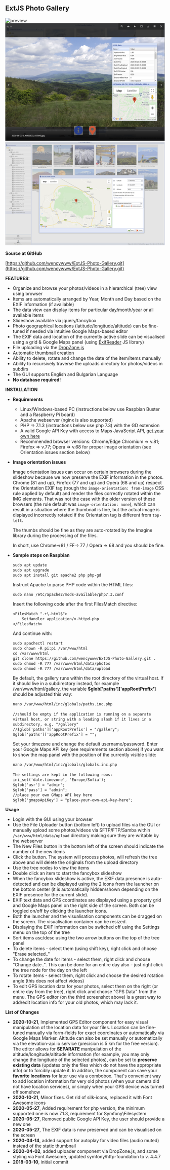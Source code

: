 
ExtJS Photo Gallery
-------------------------------------



![preview](gallery-screenshot.PNG)
![preview](gallery-screenshot-2.PNG)
![preview](gallery-screenshot-3.PNG)

**Source at GitHub**

[https://github.com/wencywww/ExtJS-Photo-Gallery.git](https://github.com/wencywww/ExtJS-Photo-Gallery.git)




**FEATURES:**

  * Organize and browse your photos/videos in a hierarchical (tree) view using browser
  * Items are automatically arranged by Year, Month and Day based on the EXIF information (if available)  
  * The data view can display items for particular day/month/year or all available items
  * Slideshow available via jquery/fancybox
  * Photo geographical locations (latitude/longitude/altitude) can be fine-tuned if needed via intuitive Google Maps-based editor 
  * The EXIF data and location of the currently active slide can be visualised using a grid & Google Maps panel (using [ExifReader](https://github.com/mattiasw/ExifReader) JS library)
  * File uploading via the [DropZone.js](https://www.dropzonejs.com/)
  * Automatic thumbnail creation
  * Ability to delete, rotate and change the date of the item/items manually
  * Ability to recursively traverse the uploads directory for photos/videos in subdirs 
  * The GUI supports English and Bulgarian Language
  * **No database required!**

 
**INSTALLATION**

  * **Requirements**
    * Linux/Windows-based PC (instructions below use Raspbian Buster and a Raspberry Pi board)
    * Apache webserver (nginx is also supported)
    * PHP => 7.1.3 (instructions below use php 7.3) with the GD extension
    * A valid Google API Key with access to Maps JavaScript API, [get your own here](https://developers.google.com/maps/documentation/javascript/get-api-key)
    * Recommended browser versions: Chrome/Edge Chromium => v.81; Firefox => v.77; Opera => v.68 
    for proper image orientation (see Orientation issues section below)
  
  * **Image orientation issues**
        
      Image orientation issues can occur on certain browsers during the slideshow 
      because we now preserve the EXIF information in the photos.
      Chrome (81 and up), Firefox (77 and up) and Opera (68 and up) respect the Orientation EXIF tag 
      (trough the `image-orientation: from-image` CSS rule applied by default) and render the files correctly rotated 
      within the IMG elements. That was not the case with the older version of these browsers 
      (the rule default was `image-orientation: none`), 
      which can result in a 
      situation where the thumbnail is fine, but the actual image is displayed incorrectly rotated 
      if the Orientation tag is different from `top-left`. 
      
      The thumbs should be fine as they are auto-rotated by the Imagine library during the processing of the files.
      
      In short, use Chrome=>81 / FF=> 77 / Opera => 68 and you should be fine. 
  
  * **Sample steps on Raspbian**
  
    ````
    sudo apt update
    sudo apt upgrade
    sudo apt install git apache2 php php-gd
    ````
    
    Instruct Apache to parse PHP code within the HTML files:
    ````
    sudo nano /etc/apache2/mods-available/php7.3.conf
    ````    
    
    Insert the following code after the first FilesMatch directive:
    ````
    <FilesMatch ".+\.html$">
        SetHandler application/x-httpd-php    
    </FilesMatch>
    ````      
    And continue with:
    ````
    sudo apachectl restart
    sudo chown -R pi:pi /var/www/html
    cd /var/www/html
    git clone https://github.com/wencywww/ExtJS-Photo-Gallery.git .
    sudo chmod -R 777 /var/www/html/data/photos
    sudo chmod -R 777 /var/www/html/data/upload
    ````
    
    By default, the gallery runs within the root directory of the virtual host. 
    If it should live in a subdirectory instead, for example /var/www/html/gallery, the variable **$glob['paths']['appRootPrefix']** should be adjusted this way:
    ````
    nano /var/www/html/inc/globals/paths.inc.php
        
    //should be empty if the application is running on a separate virtual host, or string with a leading slash if it lives in a subdirectory, e.g. "/gallery"
    //$glob['paths']['appRootPrefix'] = "/gallery";
    $glob['paths']['appRootPrefix'] = "";
    ````
    
    Set your timezone and change the default username/password. Enter your Google Maps API key (see requirements section above) if you want to show the map panel with the position of the currently visible slide:
    ````
    nano /var/www/html/inc/globals/globals.inc.php
    
    The settings are kept in the following rows:
    ini_set('date.timezone', 'Europe/Sofia');
    $glob['usr'] = "admin";
    $glob['pass'] = "admin";
    //place your own GMaps API key here
    $glob['gmapsApiKey'] = "place-your-own-api-key-here";
    ````


**Usage**

  * Login with the GUI using your browser
  * Use the File Uploader button (bottom left) to upload files via the GUI or manually upload some photos/videos via SFTP/FTP/Samba within `/var/www/html/data/upload` directory making sure they are writable by the webserver
  * The New Files button in the bottom left of the screen should indicate the number of the new items
  * Click the button. The system will process photos, will refresh the tree above and will delete the originals from the upload directory
  * Use the tree nodes to view the items
  * Double click an item to start the fancybox slideshow
  * When the fancybox slideshow is active, the EXIF data presence is auto-detected and can be displayed using the 2 icons from the launcher on the bottom center (it is automatically hidden/shown depending on the EXIF presence for the current slide). 
  * EXIF text data and GPS coordinates are displayed using a property grid and Google Maps panel on the right side of the screen. Both can be toggled on/off by clicking the launcher icons.
  * Both the launcher and the visualisation components can be dragged on the screen. The visualisation container can be resized.
  * Displaying the EXIF information can be switched off using the Settings menu on the top of the tree
  * Sort items asc/desc using the two arrow buttons on the top of the tree panel 
  * To delete items - select them (using shift key), right click and choose "Erase selected.."
  * To change the date for items - select them, right click and choose "Change date..". This can be done for an entire day also - just right click the tree node for the day on the left
  * To rotate items - select them, right click and choose the desired rotation angle (this does not affect videos)
  * To edit GPS location data for your photos, select them on the right (or entire day from the tree), right click and choose "GPS Data" from the menu. The GPS editor (on the third screenshot above) is a great way to add/edit location info for your old photos, which may lack it. 
  

**List of Changes**

  * **2020-10-21**, Implemented GPS Editor component for easy visual manipulation of the location data for your files. Location can be fine-tuned manually via form-fields for exact coordinates or automatically via Google Maps Marker. Altitude can also be set manually or automatically via the elevation-api.io service (precision is 5 km for the free version). The editor allows for **SEPARATE** manipulation of the altitude/longitude/altitude information (for example, you may only change the longitude of the selected photos), can be set to **preserve existing data** (updates only the files which do not have the appropriate info) or to forcibly update it. In additon, the component can save your **favorite locations** for later use via a combobox. That's convenient way to add location information for very old photos (when your camera did not have location services), or simply when your GPS device was turned off somehow      
  * **2020-10-21**, Minor fixes. Get rid of silk-icons, replaced it with Font Awesome icons
  * **2020-05-27**, Added requirement for php version, the minimum supported one is now 7.1.3, requirement for Symfony\Filesystem
  * **2020-05-27**, Removed public Google API Key, the user should provide a new one
  * **2020-05-27**, The EXIF data is now preserved and can be visualised on the screen
  * **2020-04-14**, added support for autoplay for video files (audio muted) instead of the static thumbnail
  * **2020-04-02**, added uploader component via DropZone.js, and some styling via Font Awesome, updated symfony/http-foundation to v. 4.4.7
  * **2018-03-10**, initial commit
